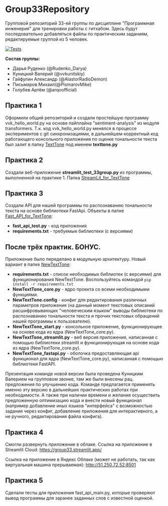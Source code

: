 # Group33Repository
Групповой репозиторий 33-ей группы по дисциплине "Программная инженерия" для тренировки работы с гитхабом.
Здесь будут последовательно добавляться файлы по практическим заданиям, редактируемые группой из 5 человек.

[![Tests](https://github.com/alexberkut98/Group33Repository/actions/workflows/python-app.yml/badge.svg)](https://github.com/alexberkut98/Group33Repository/actions/workflows/python-app.yml)

**Состав группы:**
* Дарья Руденко (@Rudenko_Darya) 
* Куницкий Валерий (@vvkunitskiy) 
* Гайфулин Александр (@AlastorRadioDemon) 
* Письмаров Михаил(@PismarovMike) 
* Голубев Артём (@arqoofficial)

## Практика 1
Оформили общий репозиторий и создали простейшую программу vvk_hello_world.py на основе пайплайна "sentiment-analysis" из модуля transformers. Т.к. код vvk_hello_world.py менялся в процессе экспериментов с git синхронизациями, в дальнейшем корректный код работающего консольного приложения по оценке тональности текста был залит в папку [TextTone](https://github.com/alexberkut98/Group33Repository/tree/main/TextTone) под именем **texttone.py**

## Практика 2
Создали веб-приложение **streamlit_test_33group.py** из программы, выполненной на практике 1. Папка [StreamLit_for_TextTone](https://github.com/alexberkut98/Group33Repository/tree/main/StreamLit_for_TextTone)

## Практика 3
Создали API для нашей программы по распознаванию тональности текста на основе библиотеки FastApi.
Объекты в папке [Fast_API_for_TextTone](https://github.com/alexberkut98/Group33Repository/tree/main/Fast_API_for_TextTone):
* **fast_api_test.py** - код приложения
* **requirements.txt** - требуемые библиотеки (с версиями)

## После трёх практик. БОНУС.
Приложение было переделано в модульную архитектуру. Новый вариант в папке [NewTextTone](https://github.com/alexberkut98/Group33Repository/tree/main/NewTextTone):
* **requirements.txt** - список необходимых библиотек (с версиями) для функционирования NewTextTone. Воспользуйтесь командой `pip install -r requirements.txt`
* **NewTextTone_core.py** - ядро проекта со всеми необходимыми функциями.
* **NewTextTone.config** - конфиг для редактирования различных параметров приложения (на данный момент текстовых описаний расшифровывающих "человеческим языком" выводы библиотеки по распознаванию тональности текста и прочих текстовых обращений нашей программы к пользователю).
* **NewTextTone_start.py** - консольное приложение, функционирующее на основе кода из ядра (NewTextTone_core.py).
* **NewTextTone_streamlit.py** - веб версия приложения, написанная с помощью библиотеки streamlit и функционирующая на основе кода из ядра (NewTextTone_core.py).
* **NewTextTone_fastapi.py** - оболочка предоставляющая api функционал для ядра (NewTextTone_core.py), написанная с помощью библиотеки FastAPI.

Презентация команде новой версии была проведена Куницким Валерием на групповом звонке, там же были внесены рац. предложения по улучшению кода. Команде предлагается применять именно эту версию в дальнейших практических работах при необходимости. А также при наличии времени и желания осуществить предложенную оптимизацию кода и внести новый функционал (например добавление иных языков "интерфейса" с возможностью задания через конфиг, добавление приложения для интерактивного, а не ручного, редактирования файла конфига).

## Практика 4
Смогли развернуть приложение в облаке.
Ссылка на приложение в Streamlit Cloud:
https://group33.streamlit.app/

Ссылка на приложение в Яндекс Облаке (может не работать, так как виртуальная машина прерываемая):
http://51.250.72.52:8501

## Практика 5
Сделали тесты для приложения fast_api_main.py, которые проверяют вывод программы для заранее заданных слов с известной оценкой.
